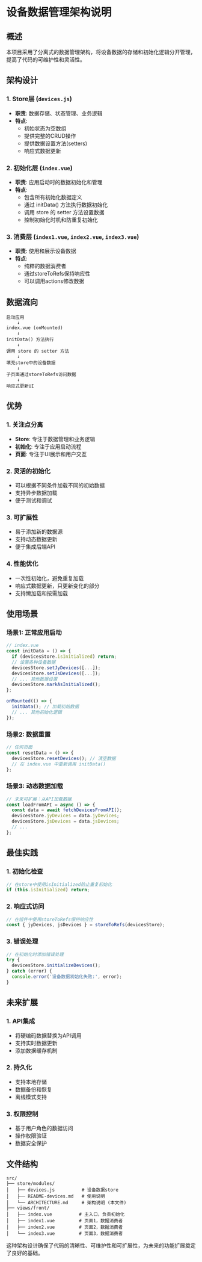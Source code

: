 # 设备数据管理架构说明

## 概述

本项目采用了分离式的数据管理架构，将设备数据的存储和初始化逻辑分开管理，提高了代码的可维护性和灵活性。

## 架构设计

### 1. Store层 (`devices.js`)
- **职责**: 数据存储、状态管理、业务逻辑
- **特点**: 
  - 初始状态为空数组
  - 提供完整的CRUD操作
  - 提供数据设置方法(setters)
  - 响应式数据更新

### 2. 初始化层 (`index.vue`)
- **职责**: 应用启动时的数据初始化和管理
- **特点**:
  - 包含所有初始化数据定义
  - 通过 initData() 方法执行数据初始化
  - 调用 store 的 setter 方法设置数据
  - 控制初始化时机和防重复初始化

### 3. 消费层 (`index1.vue`, `index2.vue`, `index3.vue`)
- **职责**: 使用和展示设备数据
- **特点**:
  - 纯粹的数据消费者
  - 通过storeToRefs保持响应性
  - 可以调用actions修改数据

## 数据流向

```
启动应用
    ↓
index.vue (onMounted)
    ↓
initData() 方法执行
    ↓
调用 store 的 setter 方法
    ↓
填充store中的设备数据
    ↓
子页面通过storeToRefs访问数据
    ↓
响应式更新UI
```

## 优势

### 1. 关注点分离
- **Store**: 专注于数据管理和业务逻辑
- **初始化**: 专注于应用启动流程
- **页面**: 专注于UI展示和用户交互

### 2. 灵活的初始化
- 可以根据不同条件加载不同的初始数据
- 支持异步数据加载
- 便于测试和调试

### 3. 可扩展性
- 易于添加新的数据源
- 支持动态数据更新
- 便于集成后端API

### 4. 性能优化
- 一次性初始化，避免重复加载
- 响应式数据更新，只更新变化的部分
- 支持懒加载和按需加载

## 使用场景

### 场景1: 正常应用启动
```javascript
// index.vue
const initData = () => {
  if (devicesStore.isInitialized) return;
  // 设置各种设备数据
  devicesStore.setJyDevices([...]);
  devicesStore.setJsDevices([...]);
  // ... 其他数据设置
  devicesStore.markAsInitialized();
};

onMounted(() => {
  initData(); // 加载初始数据
  // ... 其他初始化逻辑
});
```

### 场景2: 数据重置
```javascript
// 任何页面
const resetData = () => {
  devicesStore.resetDevices(); // 清空数据
  // 在 index.vue 中重新调用 initData()
};
```

### 场景3: 动态数据加载
```javascript
// 未来可扩展：从API加载数据
const loadFromAPI = async () => {
  const data = await fetchDevicesFromAPI();
  devicesStore.jyDevices = data.jyDevices;
  devicesStore.jsDevices = data.jsDevices;
  // ...
};
```

## 最佳实践

### 1. 初始化检查
```javascript
// 在store中使用isInitialized防止重复初始化
if (this.isInitialized) return;
```

### 2. 响应式访问
```javascript
// 在组件中使用storeToRefs保持响应性
const { jyDevices, jsDevices } = storeToRefs(devicesStore);
```

### 3. 错误处理
```javascript
// 在初始化时添加错误处理
try {
  devicesStore.initializeDevices();
} catch (error) {
  console.error('设备数据初始化失败:', error);
}
```

## 未来扩展

### 1. API集成
- 将硬编码数据替换为API调用
- 支持实时数据更新
- 添加数据缓存机制

### 2. 持久化
- 支持本地存储
- 数据备份和恢复
- 离线模式支持

### 3. 权限控制
- 基于用户角色的数据访问
- 操作权限验证
- 数据安全保护

## 文件结构

```
src/
├── store/modules/
│   ├── devices.js          # 设备数据store
│   ├── README-devices.md   # 使用说明
│   └── ARCHITECTURE.md     # 架构说明 (本文件)
├── views/front/
│   ├── index.vue          # 主入口，负责初始化
│   ├── index1.vue         # 页面1，数据消费者
│   ├── index2.vue         # 页面2，数据消费者
│   └── index3.vue         # 页面3，数据消费者
```

这种架构设计确保了代码的清晰性、可维护性和可扩展性，为未来的功能扩展奠定了良好的基础。 